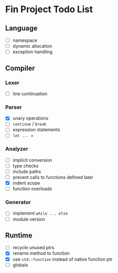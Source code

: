 # Fin Project Todo List

## Language
- [ ] namespace
- [ ] dynamic allocation
- [ ] exception handling

## Compiler

### Lexer
- [ ] line continuation

### Parser
- [x] unary operations
- [ ] `continue` / `break`
- [ ] expression statements
- [ ] `let ... =`

### Analyzer
- [ ] implicit conversion
- [ ] type checks
- [ ] include paths
- [ ] prevent calls to functions defined later
- [x] indent scope
- [ ] function overloads

### Generator
- [ ] implement `while ... else`
- [ ] module version

## Runtime
- [ ] recycle unused ptrs
- [x] rename method to function
- [x] use `std::function` instead of native function ptr
- [ ] globals
